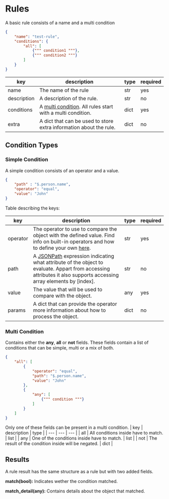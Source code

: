 # Rules

A basic rule consists of a name and a multi condition
```json
{
    "name": "test-rule",
    "conditions": {
        "all": [
            {""" condition1 """},
            {""" condition2 """}
        ]
    }
}
```

| key | description | type | required |
| --- | --- | --- | --- |
| name | The name of the rule | str | yes |
| description | A description of the rule. | str | no |
| conditions | A [multi condition](#multi-condition). All rules start with a multi condition. | dict | yes |
| extra | A dict that can be used to store extra information about the rule. | dict | no |

## Condition Types

### Simple Condition

A simple condition consists of an operator and a value.

```json
{
    "path" : "$.person.name",
    "operator": "equal",
    "value": "John"
}
```
Table describing the keys:

| key | description | type | required |
| --- | --- | --- | --- |
| operator | The operator to use to compare the object with the defined value. Find info on built-in operators and how to define your own [here](operators.md). | str | yes |
| path | A [JSONPath](https://goessner.net/articles/JsonPath/) expression indicating what attribute of the object to evaluate. Appart from accessing attributes it also supports accessing array elements by [index]. | str | no |
| value | The value that will be used to compare with the object. | any | yes |
| params | A dict that can provide the operator more information about how to process the object. | dict | no |


### Multi Condition

Contains either the **any**, **all** or **not** fields. These fields contain a list of conditions that can be simple, multi or a mix of both.

```json
{
    "all": [
        {
            "operator": "equal",
            "path": "$.person.name",
            "value": "John"
        },
        {
            "any": [
                {""" condition """}
            ]
        }
    ]
}
```

Only one of these fields can be present in a multi condition.
| key | description | type |
| --- | --- | --- |
| all | All conditions inside have to match. | list |
| any | One of the conditions inside have to match. | list |
| not | The result of the condition inside will be negated. | dict |


## Results

A rule result has the same structure as a rule but with two added fields.

**match(bool):** Indicates wether the condition matched.

**match_detail(any):** Contains details about the object that matched.

